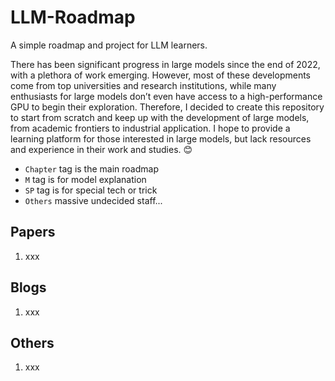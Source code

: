 # LLM-Roadmap
A simple roadmap and project for LLM learners.

There has been significant progress in large models since the end of 2022, with a plethora of work emerging.  However, most of these developments come from top universities and research institutions, while many enthusiasts for large models don’t even have access to a high-performance GPU to begin their exploration. Therefore, I decided to create this repository to start from scratch and keep up with the development of large models, from academic frontiers to industrial application. I hope to provide a learning platform for those interested in large models, but lack resources and experience in their work and studies. 😊

- `Chapter` tag is the main roadmap
- `M` tag is for model explanation
- `SP` tag is for special tech or trick
- `Others` massive undecided staff...

## Papers
1. xxx

## Blogs
1. xxx

## Others
1. xxx
